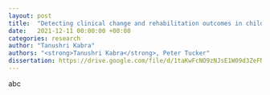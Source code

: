 ```yaml
---
layout: post
title:  "Detecting clinical change and rehabilitation outcomes in children with acquired brain injury: A service evaluation within Recolo UK LTD."
date:   2021-12-11 00:00:00 +00:00
categories: research
author: "Tanushri Kabra"
authors: "<strong>Tanushri Kabra</strong>, Peter Tucker"
dissertation: https://drive.google.com/file/d/1taKwFcNO9zNJsE1W09d3ZeFNvp3wekxd/view
---
```

abc

[comment]: <> (* Aimed at providing recommendations and evaluating the service based on a detailed analysis of the)

[comment]: <> (routinely collected data from Recolo UK Ltd.)

[comment]: <> (* Comparison of scores between baseline and review found that parents report improvement on various outcome measures whereas children do not report much improvement. Additionally, no correlations have been found between the various outcome measures at baseline. Recommendations for)

[comment]: <> (the service and future evaluations were provided.)